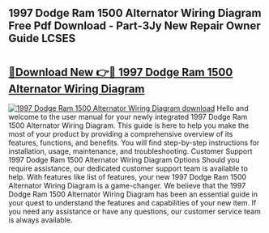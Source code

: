 ## 1997 Dodge Ram 1500 Alternator Wiring Diagram Free Pdf Download - Part-3Jy New Repair Owner Guide LCSES

# <h2><a href="http://dflqty.blite.top/?on=1997+Dodge+Ram+1500+Alternator+Wiring+Diagram">🔗Download New 👉🔴 1997 Dodge Ram 1500 Alternator Wiring Diagram</a></h2>

[![1997 Dodge Ram 1500 Alternator Wiring Diagram download](https://i.imgur.com/lujVjoI.png)](http://dflqty.blite.top/?on=1997+Dodge+Ram+1500+Alternator+Wiring+Diagram)
Hello and welcome to the user manual for your newly integrated 1997 Dodge Ram 1500 Alternator Wiring Diagram. This guide is here to help you make the most of your product by providing a comprehensive overview of its features, functions, and benefits. You will find step-by-step instructions for installation, usage, maintenance, and troubleshooting. Customer Support 1997 Dodge Ram 1500 Alternator Wiring Diagram Options Should you require assistance, our dedicated customer support team is available to help. With features like list of features, your new 1997 Dodge Ram 1500 Alternator Wiring Diagram is a game-changer. We believe that the 1997 Dodge Ram 1500 Alternator Wiring Diagram has been an essential guide in your quest to understand the features and capabilities of your new item. If you need any assistance or have any questions, our customer service team is always available.
